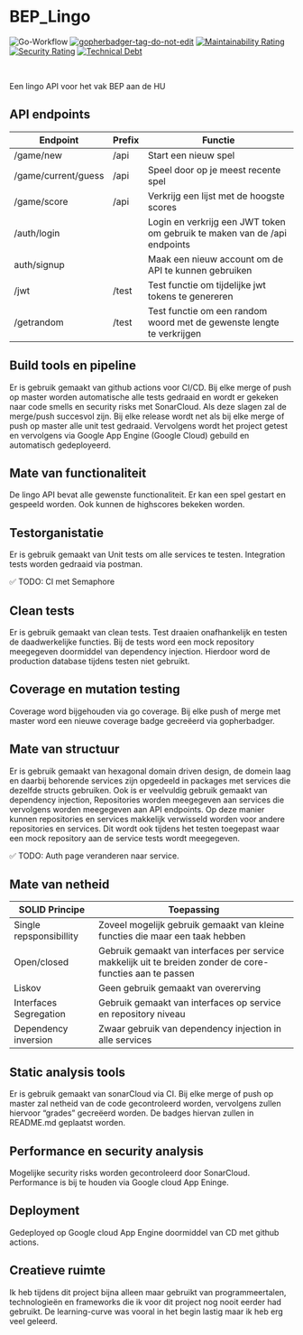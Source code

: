 
# BEP_Lingo
![Go-Workflow](https://github.com/typical-go/typical-rest-server/workflows/Go/badge.svg)
<a href='https://github.com/jpoles1/gopherbadger' target='_blank'>![gopherbadger-tag-do-not-edit](https://img.shields.io/badge/Go%20Coverage-79%25-brightgreen.svg?longCache=true&style=flat)</a>
[![Maintainability Rating](https://sonarcloud.io/api/project_badges/measure?project=DaanvandeHaar_BEP_Lingo&metric=sqale_rating)](https://sonarcloud.io/dashboard?id=DaanvandeHaar_BEP_Lingo)
[![Security Rating](https://sonarcloud.io/api/project_badges/measure?project=DaanvandeHaar_BEP_Lingo&metric=security_rating)](https://sonarcloud.io/dashboard?id=DaanvandeHaar_BEP_Lingo)
[![Technical Debt](https://sonarcloud.io/api/project_badges/measure?project=DaanvandeHaar_BEP_Lingo&metric=sqale_index)](https://sonarcloud.io/dashboard?id=DaanvandeHaar_BEP_Lingo)

</br>

Een lingo API voor het vak BEP aan de HU

## API endpoints

| Endpoint            | Prefix | Functie                                                                   |
|---------------------|--------|---------------------------------------------------------------------------|
| /game/new           | /api   | Start een nieuw spel                                                      |
| /game/current/guess | /api   | Speel door op je meest recente spel                                       |
| /game/score         | /api   | Verkrijg een lijst met de hoogste scores                                  |
| /auth/login         |        | Login en verkrijg een JWT token om gebruik te maken van de /api endpoints |
| auth/signup         |        | Maak een nieuw account om de API te kunnen gebruiken                      |
| /jwt                | /test  | Test functie om tijdelijke jwt tokens te genereren                        |
| /getrandom          | /test  | Test functie om een random woord met de gewenste lengte te verkrijgen     |

## Build tools en pipeline
Er is gebruik gemaakt van github actions voor CI/CD. Bij elke merge of push op master worden automatische alle tests gedraaid en wordt er gekeken naar code smells en security risks met SonarCloud. Als deze slagen zal de merge/push succesvol zijn.
Bij elke release wordt net als bij elke merge of push op master alle unit test gedraaid. Vervolgens wordt het project getest en vervolgens via Google App Engine (Google Cloud) gebuild en automatisch gedeployeerd.


## Mate van functionaliteit
De lingo API bevat alle gewenste functionaliteit. Er kan een spel gestart en gespeeld worden. Ook kunnen de highscores bekeken worden.

## Testorganistatie
Er is gebruik gemaakt van Unit tests om alle services te testen. Integration tests worden gedraaid via postman. 

✅ TODO: CI met Semaphore

## Clean tests
Er is gebruik gemaakt van clean tests. Test draaien onafhankelijk en testen de daadwerkelijke functies. Bij de tests word een mock repository meegegeven doormiddel van dependency injection. Hierdoor word de production database tijdens testen niet gebruikt. 

## Coverage en mutation testing
Coverage word bijgehouden via go coverage. Bij elke push of merge met master word een nieuwe coverage badge gecreëerd via gopherbadger.

## Mate van structuur
Er is gebruik gemaakt van hexagonal domain driven design, de domein laag en daarbij behorende services zijn opgedeeld in packages met services die dezelfde structs gebruiken. Ook is er veelvuldig gebruik gemaakt van dependency injection, Repositories worden meegegeven aan services die vervolgens worden meegegeven aan API endpoints. Op deze manier kunnen repositories en services makkelijk verwisseld worden voor andere repositories en services. Dit wordt ook tijdens het testen toegepast waar een mock repository aan de service tests wordt meegegeven.

✅ TODO: Auth page veranderen naar service.

## Mate van netheid

| SOLID Principe           | Toepassing                                                                                                |
|--------------------------|-----------------------------------------------------------------------------------------------------------|
| Single repsponsibillity  | Zoveel mogelijk gebruik gemaakt van kleine functies die maar een taak hebben                              |
| Open/closed              | Gebruik gemaakt van interfaces per service makkelijk uit te breiden zonder de core-functies aan te passen |
| Liskov                   | Geen gebruik gemaakt van overerving                                                                       |
| Interfaces Segregation   | Gebruik gemaakt van interfaces op service en repository niveau                                            |
| Dependency inversion     | Zwaar gebruik van dependency injection in alle services                                                   |

## Static analysis tools
Er is gebruik gemaakt van sonarCloud via CI. Bij elke merge of push op master zal netheid van de code gecontroleerd worden, vervolgens zullen hiervoor “grades” gecreëerd worden. De badges hiervan zullen in README.md geplaatst worden.

## Performance en security analysis
Mogelijke security risks worden gecontroleerd door SonarCloud. Performance is bij te houden via Google cloud App Eninge.

## Deployment
Gedeployed op Google cloud App Engine doormiddel van CD met github actions.

## Creatieve ruimte
Ik heb tijdens dit project bijna alleen maar gebruikt van programmeertalen, technologieën en frameworks die ik voor dit project nog nooit eerder had gebruikt. De learning-curve was vooral in het begin lastig maar ik heb erg veel geleerd. 




